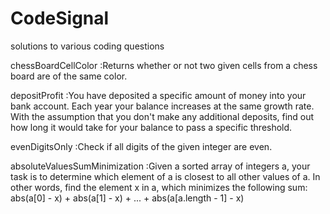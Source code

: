 # CodeSignal
solutions to various coding questions

chessBoardCellColor
 :Returns whether or not two given cells from a chess board
  are of the same color.
  
depositProfit
 :You have deposited a specific amount of money into your bank account. 
  Each year your balance increases at the same growth rate. With the 
  assumption that you don't make any additional deposits, find out how 
  long it would take for your balance to pass a specific threshold.

evenDigitsOnly
 :Check if all digits of the given integer are even.

absoluteValuesSumMinimization
 :Given a sorted array of integers a, your task is to determine which 
  element of a is closest to all other values of a. In other words, 
  find the element x in a, which minimizes the following sum:
  abs(a[0] - x) + abs(a[1] - x) + ... + abs(a[a.length - 1] - x)

